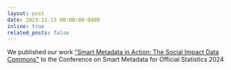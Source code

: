 ```yaml
---
layout: post
date: 2023-11-13 00:00:00-0400
inline: true
related_posts: false
---
```


We published our work ["Smart Metadata in Action: The Social Impact Data Commons"](http://cosmos-conference.org/2024/slides/21_Schroeder%20Smart%20Metadata%20in%20Action.pdf) to the Conference on Smart Metadata for Official Statistics 2024